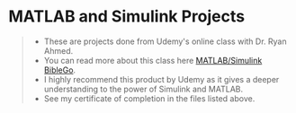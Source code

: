 # MATLAB and Simulink Projects

> * These are projects done from Udemy's online class with Dr. Ryan Ahmed.
> * You can read more about this class here [MATLAB/Simulink BibleGo](https://www.udemy.com/course/matlabsimulink-biblego-from-zero-to-hero/ "Title").
> * I highly recommend this product by Udemy as it gives a deeper understanding to the power of Simulink and MATLAB. 
> * See my certificate of completion in the files listed above. 

